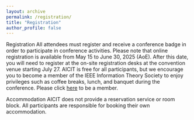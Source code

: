 ```yaml
---
layout: archive
permalink: /registration/
title: "Registration"
author_profile: false
---
```


Registration
All attendees must register and receive a conference badge in order to participate in conference activities. Please note that online registration is available from May 15 to June 30, 2025 (AoE). After this date, you will need to register at the on-site registration desks at the convention venue starting July 27. AICIT is free for all participants, but we encourage you to become a member of the IEEE Information Theory Society to enjoy privileges such as coffee breaks, lunch, and banquet during the conference. Please click [here](https://forms.office.com/r/PTiHsBfg4x) to be a member.

Accommodation
AICIT does not provide a reservation service or room block. All participants are responsible for booking their own accommodation.


